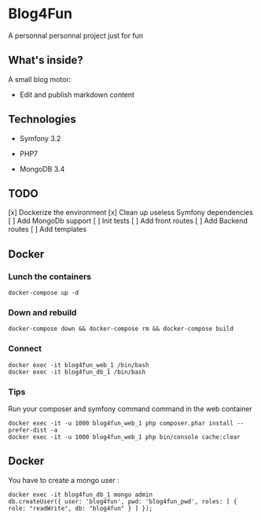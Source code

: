 Blog4Fun
========================

A personnal personnal project just for fun

What's inside?
--------------

A small blog motor:

  * Edit and publish markdown content



Technologies
--------------

* Symfony 3.2

* PHP7

* MongoDB 3.4



TODO
--------------

[x] Dockerize the environment
[x] Clean up useless Symfony dependencies
[ ] Add MongoDb support
[ ] Init tests
[ ] Add front routes
[ ] Add Backend routes
[ ] Add templates



Docker
--------------

### Lunch the containers
    docker-compose up -d

### Down and rebuild
    docker-compose down && docker-compose rm && docker-compose build

### Connect
    docker exec -it blog4fun_web_1 /bin/bash
    docker exec -it blog4fun_db_1 /bin/bash

### Tips
Run your composer and symfony command command in the web container


    docker exec -it -u 1000 blog4fun_web_1 php composer.phar install --prefer-dist -a
    docker exec -it -u 1000 blog4fun_web_1 php bin/console cache:clear



Docker
--------------

You have to create a mongo user :

    docker exec -it blog4fun_db_1 mongo admin
    db.createUser({ user: 'blog4fun', pwd: 'blog4fun_pwd', roles: [ { role: "readWrite", db: "blog4fun" } ] });
